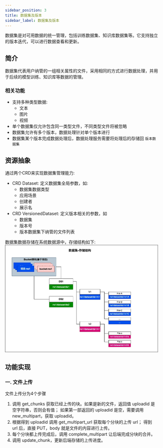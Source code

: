 ```yaml
---
sidebar_position: 3
title: 数据集及版本
sidebar_label: 数据集及版本
---
```


数据集是对可用数据的统一管理，包括训练数据集、知识库数据集等。它支持独立的版本迭代，可以进行数据查看和更新。

## 简介
数据集代表用户纳管的一组相关属性的文件，采用相同的方式进行数据处理，并用于后续的模型训练、知识库等数据的管理。

### 相关功能
* 支持多种类型数据:
    - 文本
    - 图片
    - 视频
* 单个数据集仅允许包含同一类型文件，不同类型文件将被忽略
* 数据集允许有多个版本，数据处理针对单个版本进行
* 数据集某个版本完成数据处理后，数据处理服务需要将处理后的存储回 ```版本数据集```

## 资源抽象
通过两个CRD来实现数据集管理能力: 
* CRD Dataset: 定义数据集全局参数，如:
    - 数据集数据类型
    - 应用场景
    - 创建者
    - 展示名
* CRD VersionedDataset: 定义版本相关的参数，如
    - 数据集
    - 版本号
    - 版本数据集下纳管的文件列表

数据集数据存储在系统数据源中，存储结构如下:
![](../Concepts/images/2024-01-05-15-10-23.png)

## 功能实现

### 一. 文件上传
文件上传分为4个步骤
1. 调用 get_chunks 获取已经上传的块。如果是新的文件，返回值 uploadid 是空字符串，否则会有值；
   如果第一部返回的 uploadid 是空，需要调用 new_multipart，获取 uploadid。
2. 根据得到 uploadid 调用 get_multipart_url 获取每个分块的上传 url；
   得到 url 后，直接 PUT，body 就是文件的内容进行上传。
3. 每个分块都上传完成后，调用 complete_multipart 让后端完成分块的合并。
4. 调用 update_chunk，更新后端存储的上传进度。
